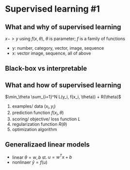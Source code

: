 # Supervised learning #1

## What and why of supervised learning
$x -> y$ using $f(x, \theta)$, $\theta$ is parameter; $f$ is a family of functions
* y: number, category, vector, image, sequence
* x: vector image, sequence, all of above

## Black-box vs interpretable

## What and how of supervised learning

$\min_\theta \sum_{i=1}^N L(y_i, f(x_i, \theta)) + R(\theta)$

1. examples/ data $(x_i, y_i)$
2. prediction function $f(x_i, \theta)$
3. scoring/ objective/ loss function $L$
4. regularization function $R(\theta)$
5. optimization algorithm

## Generalizaed linear models
* linear $\theta={w, b}$ st. $u = w^T x + b$
* nonlinaer $\hat{y}=f(u)$

